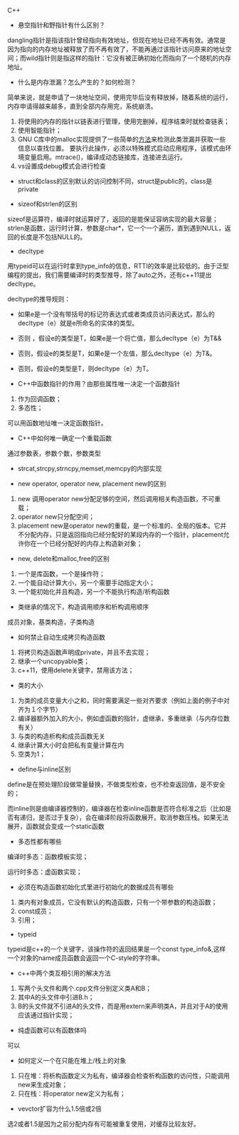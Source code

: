 C++



* 悬空指针和野指针有什么区别？

dangling指针是指该指针曾经指向有效地址，但现在地址已经不再有效。通常是因为指向的内存地址被释放了而不再有效了，不能再通过该指针访问原来的地址空间；而wild指针则是指这样的指针：它没有被正确初始化而指向了一个随机的内存地址。

* 什么是内存泄漏？怎么产生的？如何检测？

简单来说，就是申请了一块地址空间，使用完毕后没有释放掉，随着系统的运行，内存申请得越来越多，直到全部内存用完，系统崩溃。

1. 将使用的内存的指针以链表进行管理，使用完删掉，程序结束时就检查链表；
2. 使用智能指针；
3. GNU C库中的malloc实现提供了一些简单的[方法](https://stackoverflow.com/questions/18455698/lightweight-memory-leak-debugging-on-linux)来检测此类泄漏并获取一些信息以查找位置。 要执行此操作，必须以特殊模式启动应用程序，该模式由环境变量启用。mtrace()，编译成动态链接库，连接进去运行。
4. vs设置成debug模式会进行检查

* struct和class的区别默认的访问控制不同，struct是public的，class是private


* sizeof和strlen的区别

sizeof是运算符，编译时就运算好了，返回的是能保证容纳实现的最大容量；strlen是函数，运行时计算，参数是char*，它一个一个遍历，直到遇到NULL，返回的长度是不包括NULL的。

* decltype

用typeid可以在运行时拿到type_info的信息，RTTI的效率是比较低的。由于泛型编程的提出，我们需要编译时的类型推导，除了auto之外，还有c++11提出decltype。

decltype的推导规则：

* 如果e是一个没有带括号的标记符表达式或者类成员访问表达式，那么的decltype（e）就是e所命名的实体的类型。
* 否则 ，假设e的类型是T，如果e是一个将亡值，那么decltype（e）为T&&
* 否则，假设e的类型是T，如果e是一个左值，那么decltype（e）为T&。
* 否则，假设e的类型是T，则decltype（e）为T。



* C++中函数指针的作用？由那些属性唯一决定一个函数指针

1. 作为回调函数；
2. 多态性；

可以用函数地址唯一决定函数指针。



* C++中如何唯一确定一个重载函数

通过参数表，参数个数，参数类型



* strcat,strcpy,strncpy,memset,memcpy的内部实现



* new operator, operator new, placement new的区别

1. new 调用operator new分配足够的空间，然后调用相关构造函数，不可重载；
2. operator new只分配空间；
3. placement new是operator new的重载，是一个标准的、全局的版本。它并不分配内存，只是返回指向已经分配好的某段内存的一个指针，placement允许你在一个已经分配好的内存上构造新对象；



* new, delete和malloc,free的区别

1. 一个是库函数，一个是操作符；
2. 一个能自动计算大小，另一个需要手动指定大小；
3. 一个能初始化并且构造，另一个不能执行构造/析构函数



* 类继承的情况下，构造调用顺序和析构调用顺序

成员对象，基类构造，子类构造



* 如何禁止自动生成拷贝构造函数

1. 将拷贝构造函数声明成private，并且不去实现；
2. 继承一个uncopyable类；
3. c++11，使用delete关键字，禁用该方法；



* 类的大小

1. 为类的成员变量大小之和，同时需要满足一些对齐要求（例如上面的例子中对齐为１个字节）
2. 编译器额外加入的大小，例如虚函数的指针，虚继承，多重继承（与内存位数有关）
3. 与类的构造析构和成员函数无关
4. 继承计算大小时会把私有变量计算在内
5. 空类为1；




*  define与inline区别

define是在预处理阶段做常量替换，不做类型检查，也不检查返回值，是不安全的；

而inline则是由编译器控制的，编译器在检查inline函数是否符合标准之后（比如是否有递归，是否过于复杂），会在编译阶段将函数展开。取消参数压栈。如果无法展开，函数就会变成一个static函数



- 多态性都有哪些

编译时多态：函数模板实现；

运行时多态：虚函数实现；



- 必须在构造函数初始化式里进行初始化的数据成员有哪些

1. 类内有对象成员，它没有默认的构造函数，只有一个带参数的构造函数；
2. const成员；
3. 引用；



- typeid

typeid是c++的一个关键字，该操作符的返回结果是一个const type_info&,这样一个对象的name成员函数会返回一个C-style的字符串。



- c++中两个类互相引用的解决方法

1. 写两个头文件和两个.cpp文件分别定义类A和B；
2. 其中A的头文件中引进B.h；
3. B的头文件就不引进A的头文件，而是用extern来声明类A，并且对于A的使用应该通过指针实现；





* 纯虚函数可以有函数体吗

可以



* 如何定义一个在只能在堆上/栈上的对象

1. 只在堆：将析构函数定义为私有，编译器会检查析构函数的访问性，只能调用new来生成对象；
2. 只在栈：将operator new定义为私有；




* vevctor扩容为什么1.5倍或2倍

选2或者1.5是因为之前分配内存有可能被重复使用，对缓存比较友好。
